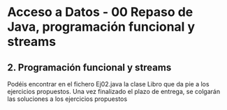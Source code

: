 # Acceso a Datos - 00 Repaso de Java, programación funcional y streams

## 2. Programación funcional y streams

Podéis encontrar en el fichero Ej02.java la clase Libro que da pie a los ejercicios propuestos. Una vez finalizado el plazo de entrega, se colgarán las soluciones a los ejercicios propuestos